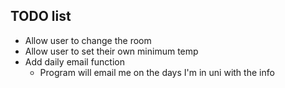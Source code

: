## TODO list
* Allow user to change the room
* Allow user to set their own minimum temp
* Add daily email function
  * Program will email me on the days I'm in uni with the info
